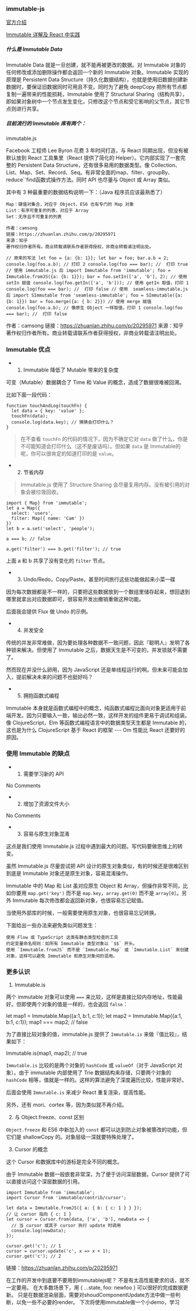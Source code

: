 ### immutable-js
[官方介绍](https://facebook.github.io/immutable-js/)

[Immutable 详解及 React 中实践](https://w3ctech.com/topic/1595)

##### 什么是 Immutable Data

Immutable Data 就是一旦创建，就不能再被更改的数据。对 Immutable 对象的任何修改或添加删除操作都会返回一个新的 Immutable 对象。Immutable 实现的原理是 Persistent Data Structure（持久化数据结构），也就是使用旧数据创建新数据时，要保证旧数据同时可用且不变。同时为了避免 deepCopy 把所有节点都复制一遍带来的性能损耗，Immutable 使用了 Structural Sharing（结构共享），即如果对象树中一个节点发生变化，只修改这个节点和受它影响的父节点，其它节点则进行共享。

##### 目前流行的 Immutable 库有两个：
immutable.js

Facebook 工程师 Lee Byron 花费 3 年时间打造，与 React 同期出现，但没有被默认放到 React 工具集里（React 提供了简化的 Helper）。它内部实现了一套完整的 Persistent Data Structure，还有很多易用的数据类型。像 Collection、List、Map、Set、Record、Seq。有非常全面的map、filter、groupBy、reduce``find函数式操作方法。同时 API 也尽量与 Object 或 Array 类似。

其中有 3 种最重要的数据结构说明一下：（Java 程序员应该最熟悉了）

    Map：键值对集合，对应于 Object，ES6 也有专门的 Map 对象
    List：有序可重复的列表，对应于 Array
    Set：无序且不可重复的列表

```
作者：camsong
链接：https://zhuanlan.zhihu.com/p/20295971
来源：知乎
著作权归作者所有。商业转载请联系作者获得授权，非商业转载请注明出处。

// 原来的写法 let foo = {a: {b: 1}}; let bar = foo; bar.a.b = 2; console.log(foo.a.b); // 打印 2 console.log(foo === bar); //  打印 true // 使用 immutable.js 后 import Immutable from 'immutable'; foo = Immutable.fromJS({a: {b: 1}}); bar = foo.setIn(['a', 'b'], 2); // 使用 setIn 赋值 console.log(foo.getIn(['a', 'b'])); // 使用 getIn 取值，打印 1 console.log(foo === bar); //  打印 false // 使用  seamless-immutable.js 后 import SImmutable from 'seamless-immutable'; foo = SImmutable({a: {b: 1}}) bar = foo.merge({a: { b: 2}}) // 使用 merge 赋值 console.log(foo.a.b); // 像原生 Object 一样取值，打印 1 console.log(foo === bar); //  打印 false
```

作者：camsong
链接：https://zhuanlan.zhihu.com/p/20295971
来源：知乎
著作权归作者所有。商业转载请联系作者获得授权，非商业转载请注明出处。

### Immutable 优点

+ 1. Immutable 降低了 Mutable 带来的复杂度

可变（Mutable）数据耦合了 Time 和 Value 的概念，造成了数据很难被回溯。

比如下面一段代码：
```
function touchAndLog(touchFn) {
  let data = { key: 'value' };
  touchFn(data);
  console.log(data.key); // 猜猜会打印什么？
}
```
> 在不查看 `touchFn` 的代码的情况下，因为不确定它对 `data` 做了什么，你是不可能知道会打印什么（这不是废话吗）。但如果 `data` 是 Immutable的呢，你可以很肯定的知道打印的是 `value`。

+ 2. 节省内存

> Immutable.js 使用了 Structure Sharing 会尽量复用内存。没有被引用的对象会被垃圾回收。
```
import { Map} from 'immutable';
let a = Map({
  select: 'users',
  filter: Map({ name: 'Cam' })
})
let b = a.set('select', 'people');

a === b; // false

a.get('filter') === b.get('filter'); // true
```
上面 a 和 b 共享了没有变化的 `filter` 节点。

+ 3. Undo/Redo，Copy/Paste，甚至时间旅行这些功能做起来小菜一碟

因为每次数据都是不一样的，只要把这些数据放到一个数组里储存起来，想回退到哪里就拿出对应数据即可，很容易开发出撤销重做这种功能。

后面我会提供 Flux 做 Undo 的示例。

+ 4. 并发安全

传统的并发非常难做，因为要处理各种数据不一致问题，因此『聪明人』发明了各种锁来解决。但使用了 Immutable 之后，数据天生是不可变的，并发锁就不需要了。

然而现在并没什么卵用，因为 JavaScript 还是单线程运行的啊。但未来可能会加入，提前解决未来的问题不也挺好吗？

+ 5. 拥抱函数式编程

Immutable 本身就是函数式编程中的概念，纯函数式编程比面向对象更适用于前端开发。因为只要输入一致，输出必然一致，这样开发的组件更易于调试和组装。
像 ClojureScript，Elm 等函数式编程语言中的数据类型天生都是 Immutable 的，这也是为什么 ClojureScript 基于 React 的框架 --- Om 性能比 React 还要好的原因。

### 使用 Immutable 的缺点

+ 1. 需要学习新的 API

No Comments

+ 2. 增加了资源文件大小

No Comments

+ 3. 容易与原生对象混淆

这点是我们使用 Immutable.js 过程中遇到最大的问题。写代码要做思维上的转变。

虽然 Immutable.js 尽量尝试把 API 设计的原生对象类似，有的时候还是很难区别到底是 Immutable 对象还是原生对象，容易混淆操作。

Immutable 中的 Map 和 List 虽对应原生 Object 和 Array，但操作非常不同，比如你要用 `map.get('key')` 而不是 `map.key`，`array.get(0)` 而不是 `array[0]`。另外 Immutable 每次修改都会返回新对象，也很容易忘记赋值。

当使用外部库的时候，一般需要使用原生对象，也很容易忘记转换。

下面给出一些办法来避免类似问题发生：

    使用 Flow 或 TypeScript 这类有静态类型检查的工具
    约定变量命名规则：如所有 Immutable 类型对象以 `$$` 开头。
    使用 `Immutable.fromJS` 而不是 `Immutable.Map` 或 `Immutable.List` 来创建对象，这样可以避免 Immutable 和原生对象间的混用。



### 更多认识
1. Immutable.is

两个 immutable 对象可以使用 `===` 来比较，这样是直接比较内存地址，性能最好。但即使两个对象的值是一样的，也会返回 `false`：

let map1 = Immutable.Map({a:1, b:1, c:1});
let map2 = Immutable.Map({a:1, b:1, c:1});
map1 === map2;             // false

为了直接比较对象的值，immutable.js 提供了 `Immutable.is` 来做『值比较』，结果如下：

Immutable.is(map1, map2);  // true

`Immutable.is` 比较的是两个对象的 `hashCode` 或 `valueOf`（对于 JavaScript 对象）。由于 immutable 内部使用了 Trie 数据结构来存储，只要两个对象的 `hashCode` 相等，值就是一样的。这样的算法避免了深度遍历比较，性能非常好。

后面会使用 `Immutable.is` 来减少 React 重复渲染，提高性能。

另外，还有 mori、cortex 等，因为类似就不再介绍。

2. 与 Object.freeze、const 区别

`Object.freeze` 和 ES6 中新加入的 `const` 都可以达到防止对象被篡改的功能，但它们是 shallowCopy 的。对象层级一深就要特殊处理了。

3. Cursor 的概念

这个 Cursor 和数据库中的游标是完全不同的概念。

由于 Immutable 数据一般嵌套非常深，为了便于访问深层数据，Cursor 提供了可以直接访问这个深层数据的引用。

```
import Immutable from 'immutable';
import Cursor from 'immutable/contrib/cursor';

let data = Immutable.fromJS({ a: { b: { c: 1 } } });
// 让 cursor 指向 { c: 1 }
let cursor = Cursor.from(data, ['a', 'b'], newData => {
  // 当 cursor 或其子 cursor 执行 update 时调用
  console.log(newData);
});

cursor.get('c'); // 1
cursor = cursor.update('c', x => x + 1);
cursor.get('c'); // 2
```


链接：https://zhuanlan.zhihu.com/p/20295971



在工作的开发中到底要不要用到immutablejs呢？
不是有太高性能要求的话，就不一定要用。 在大多数场景下，用 { ...state, foo: newfoo } 可以很好的完成数据更新。
只是在数据渲染层面，需要对shoudComponentUpdate方法中做一些判断，以免一些不必要的render。
下次将使用immutable做一个小demo，学习




